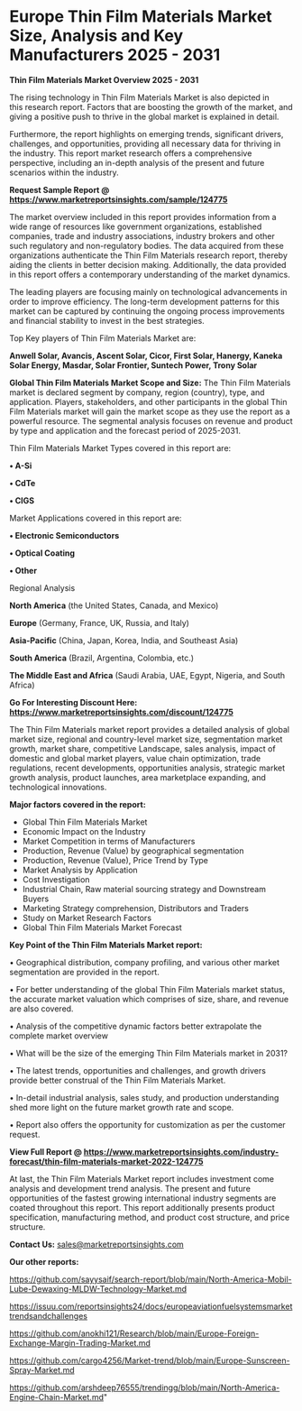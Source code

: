# Europe Thin Film Materials Market Size, Analysis and Key Manufacturers 2025 - 2031

<Strong> Thin Film Materials Market Overview 2025 - 2031</strong>

The rising technology in Thin Film Materials Market is also depicted in this research report. Factors that are boosting the growth of the market, and giving a positive push to thrive in the global market is explained in detail.

Furthermore, the report highlights on emerging trends, significant drivers, challenges, and opportunities, providing all necessary data for thriving in the industry. This report market research offers a comprehensive perspective, including an in-depth analysis of the present and future scenarios within the industry.

<strong>Request Sample Report @ <a href=https://www.marketreportsinsights.com/sample/124775>https://www.marketreportsinsights.com/sample/124775</a></strong>

The market overview included in this report provides information from a wide range of resources like government organizations, established companies, trade and industry associations, industry brokers and other such regulatory and non-regulatory bodies. The data acquired from these organizations authenticate the Thin Film Materials research report, thereby aiding the clients in better decision making. Additionally, the data provided in this report offers a contemporary understanding of the market dynamics.

The leading players are focusing mainly on technological advancements in order to improve efficiency. The long-term development patterns for this market can be captured by continuing the ongoing process improvements and financial stability to invest in the best strategies.

Top Key players of Thin Film Materials Market are:

<strong>Anwell Solar, Avancis, Ascent Solar, Cicor, First Solar, Hanergy, Kaneka Solar Energy, Masdar, Solar Frontier, Suntech Power, Trony Solar</strong>

<strong><b>Global Thin Film Materials Market Scope and Size:</b></strong>
The Thin Film Materials market is declared segment by company, region (country), type, and application. Players, stakeholders, and other participants in the global Thin Film Materials market will gain the market scope as they use the report as a powerful resource. The segmental analysis focuses on revenue and product by type and application and the forecast period of 2025-2031.

Thin Film Materials Market Types covered in this report are:

<strong>• A-Si

• CdTe

• CIGS</strong>

Market Applications covered in this report are:

<strong>• Electronic Semiconductors

• Optical Coating

• Other</strong> 

Regional Analysis

<strong>North America</strong> (the United States, Canada, and Mexico)

<strong>Europe</strong> (Germany, France, UK, Russia, and Italy)

<strong>Asia-Pacific</strong> (China, Japan, Korea, India, and Southeast Asia)

<strong>South America</strong> (Brazil, Argentina, Colombia, etc.)

<strong>The Middle East and Africa</strong> (Saudi Arabia, UAE, Egypt, Nigeria, and South Africa)

<strong>Go For Interesting Discount Here: <a href=https://www.marketreportsinsights.com/discount/124775>https://www.marketreportsinsights.com/discount/124775</a></strong>

The Thin Film Materials market report provides a detailed analysis of global market size, regional and country-level market size, segmentation market growth, market share, competitive Landscape, sales analysis, impact of domestic and global market players, value chain optimization, trade regulations, recent developments, opportunities analysis, strategic market growth analysis, product launches, area marketplace expanding, and technological innovations.

<strong><b>Major factors covered in the report:</b></strong>
<ul>
  <li>Global Thin Film Materials Market </li>
  <li>Economic Impact on the Industry</li>
  <li>Market Competition in terms of Manufacturers</li>
  <li>Production, Revenue (Value) by geographical segmentation</li>
  <li>Production, Revenue (Value), Price Trend by Type</li>
  <li>Market Analysis by Application</li>
  <li>Cost Investigation</li>
  <li>Industrial Chain, Raw material sourcing strategy and Downstream Buyers</li>
  <li>Marketing Strategy comprehension, Distributors and Traders</li>
  <li>Study on Market Research Factors</li>
  <li>Global Thin Film Materials Market Forecast</li>
</ul>

<strong><b>Key Point of the Thin Film Materials Market report:</b></strong>

• Geographical distribution, company profiling, and various other market segmentation are provided in the report.

• For better understanding of the global Thin Film Materials market status, the accurate market valuation which comprises of size, share, and revenue are also covered.

• Analysis of the competitive dynamic factors better extrapolate the complete market overview

• What will be the size of the emerging Thin Film Materials market in 2031?

• The latest trends, opportunities and challenges, and growth drivers provide better construal of the Thin Film Materials Market.

• In-detail industrial analysis, sales study, and production understanding shed more light on the future market growth rate and scope.

• Report also offers the opportunity for customization as per the customer request.

<strong><b>View Full Report @ <a href=https://www.marketreportsinsights.com/industry-forecast/thin-film-materials-market-2022-124775>https://www.marketreportsinsights.com/industry-forecast/thin-film-materials-market-2022-124775</a></b></strong>


At last, the Thin Film Materials Market report includes investment come analysis and development trend analysis. The present and future opportunities of the fastest growing international industry segments are coated throughout this report. This report additionally presents product specification, manufacturing method, and product cost structure, and price structure.

<strong>Contact Us:</strong>
sales@marketreportsinsights.com

<strong>Our other reports:</strong>

<a href=https://github.com/sayysaif/search-report/blob/main/North-America-Mobil-Lube-Dewaxing-MLDW-Technology-Market.md>https://github.com/sayysaif/search-report/blob/main/North-America-Mobil-Lube-Dewaxing-MLDW-Technology-Market.md</a>

<a href=https://issuu.com/reportsinsights24/docs/europeaviationfuelsystemsmarkettrendsandchallenges>https://issuu.com/reportsinsights24/docs/europeaviationfuelsystemsmarkettrendsandchallenges</a>

<a href=https://github.com/anokhi121/Research/blob/main/Europe-Foreign-Exchange-Margin-Trading-Market.md>https://github.com/anokhi121/Research/blob/main/Europe-Foreign-Exchange-Margin-Trading-Market.md</a>

<a href=https://github.com/cargo4256/Market-trend/blob/main/Europe-Sunscreen-Spray-Market.md>https://github.com/cargo4256/Market-trend/blob/main/Europe-Sunscreen-Spray-Market.md</a>

<a href=https://github.com/arshdeep76555/trendingg/blob/main/North-America-Engine-Chain-Market.md>https://github.com/arshdeep76555/trendingg/blob/main/North-America-Engine-Chain-Market.md</a>"
